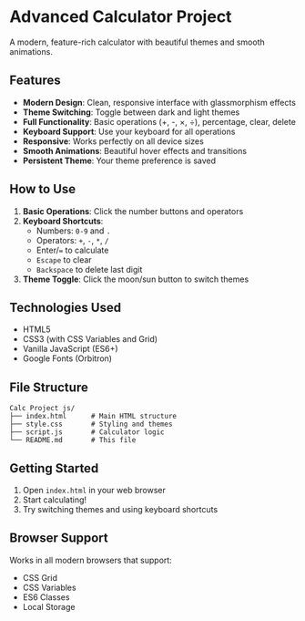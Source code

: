 # Advanced Calculator Project

A modern, feature-rich calculator with beautiful themes and smooth animations.

## Features

- **Modern Design**: Clean, responsive interface with glassmorphism effects
- **Theme Switching**: Toggle between dark and light themes
- **Full Functionality**: Basic operations (+, -, ×, ÷), percentage, clear, delete
- **Keyboard Support**: Use your keyboard for all operations
- **Responsive**: Works perfectly on all device sizes
- **Smooth Animations**: Beautiful hover effects and transitions
- **Persistent Theme**: Your theme preference is saved

## How to Use

1. **Basic Operations**: Click the number buttons and operators
2. **Keyboard Shortcuts**:
   - Numbers: `0-9` and `.`
   - Operators: `+`, `-`, `*`, `/`
   - Enter/`=` to calculate
   - `Escape` to clear
   - `Backspace` to delete last digit
3. **Theme Toggle**: Click the moon/sun button to switch themes

## Technologies Used

- HTML5
- CSS3 (with CSS Variables and Grid)
- Vanilla JavaScript (ES6+)
- Google Fonts (Orbitron)

## File Structure

```
Calc Project js/
├── index.html      # Main HTML structure
├── style.css       # Styling and themes
├── script.js       # Calculator logic
└── README.md       # This file
```

## Getting Started

1. Open `index.html` in your web browser
2. Start calculating!
3. Try switching themes and using keyboard shortcuts

## Browser Support

Works in all modern browsers that support:

- CSS Grid
- CSS Variables
- ES6 Classes
- Local Storage
